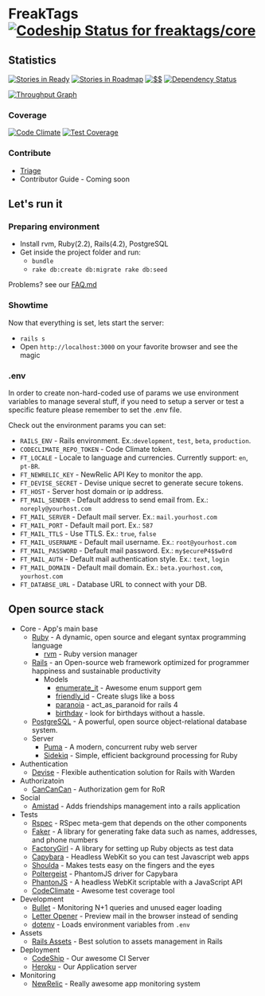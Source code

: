 FreakTags [![Codeship Status for freaktags/core](https://img.shields.io/codeship/55647cb0-2fe7-0132-1216-3ad622bf587e/master.svg?style=flat)](https://codeship.io/projects/39670)
====

## Statistics
[![Stories in Ready](https://badge.waffle.io/freaktags/core.png?label=ready&title=Ready)](https://waffle.io/freaktags/core)
[![Stories in Roadmap](https://badge.waffle.io/freaktags/core.png?label=roadmap&title=Roadmap)](https://waffle.io/freaktags/core)
[![$$](http://img.shields.io/gratipay/marceloboeira.svg?style=flat)](https://gratipay.com/marceloboeira/)
[![Dependency Status](https://gemnasium.com/freaktags/core.svg)](https://gemnasium.com/freaktags/core)

[![Throughput Graph](https://graphs.waffle.io/freaktags/core/throughput.svg)](https://waffle.io/freaktags/core/metrics)

### Coverage

[![Code Climate](https://codeclimate.com/github/freaktags/core/badges/gpa.svg)](https://codeclimate.com/github/freaktags/core)
[![Test Coverage](https://codeclimate.com/github/freaktags/core/badges/coverage.svg)](https://codeclimate.com/github/freaktags/core)

### Contribute

* [Triage](http://www.codetriage.com/freaktags/core)
* Contributor Guide - Coming soon

## Let's run it

### Preparing environment

* Install rvm, Ruby(2.2), Rails(4.2), PostgreSQL
* Get inside the project folder and run:
  * `bundle`
  * `rake db:create db:migrate rake db:seed`

Problems? see our [FAQ.md](https://github.com/freaktags/core/blob/master/FAQ.md)

### Showtime

Now that everything is set, lets start the server:

  * `rails s`
  * Open `http://localhost:3000` on your favorite browser and see the magic


### .env

In order to create non-hard-coded use of params we use environment variables to manage several stuff, if you need to setup a server or test a specific feature please remember to set the .env file.

Check out the environment params you can set:

* `RAILS_ENV` - Rails environment. Ex.:`development`, `test`, `beta`, `production`.
* `CODECLIMATE_REPO_TOKEN` - Code Climate token.
* `FT_LOCALE` - Locale to language and currencies. Currently support: `en`, `pt-BR`.
* `FT_NEWRELIC_KEY` - NewRelic API Key to monitor the app.
* `FT_DEVISE_SECRET` - Devise unique secret to generate secure tokens.
* `FT_HOST` - Server host domain or ip address.
* `FT_MAIL_SENDER` - Default address to send email from. Ex.: `noreply@yourhost.com`
* `FT_MAIL_SERVER` - Default mail server. Ex.: `mail.yourhost.com`
* `FT_MAIL_PORT` - Default mail port. Ex.: `587`
* `FT_MAIL_TTLS` - Use TTLS. Ex.: `true`, `false`
* `FT_MAIL_USERNAME` - Default mail username. Ex.: `root@yourhost.com`
* `FT_MAIL_PASSWORD` - Default mail password. Ex.: `my$ecureP4$$w0rd`
* `FT_MAIL_AUTH` - Default mail authentication style. Ex.: `text`, `login`
* `FT_MAIL_DOMAIN` - Default mail domain. Ex.: `beta.yourhost.com`, `yourhost.com`
* `FT_DATABSE_URL` - Database URL to connect with your DB.


## Open source stack

  * Core - App's main base
    * [Ruby](https://www.ruby-lang.org) - A dynamic, open source and elegant syntax programming language
      * [rvm](http://rvm.io) - Ruby version manager
    * [Rails](http://rubyonrails.org) - an Open-source web framework optimized for programmer happiness and sustainable productivity
      * Models
        * [enumerate_it](https://github.com/cassiomarques/enumerate_it) - Awesome enum support gem
        * [friendly_id](https://github.com/norman/friendly_id) - Create slugs like a boss
        * [paranoia](https://github.com/radar/paranoia) - act_as_paranoid for rails 4
        * [birthday](https://github.com/railslove/birthday) - look for birthdays without a hassle.
    * [PostgreSQL](http://www.postgresql.org) -  A powerful, open source object-relational database system.
    * Server
      * [Puma](http://puma.io) - A modern, concurrent ruby web server
      * [Sidekiq](http://sidekiq.org) - Simple, efficient background processing for Ruby
  * Authentication
    * [Devise](https://github.com/plataformatec/devise) - Flexible authentication solution for Rails with Warden
  * Authorizatoin
    * [CanCanCan](https://github.com/CanCanCommunity/cancancan) - Authorization gem for RoR
  * Social
    * [Amistad](https://github.com/raw1z/amistad) - Adds friendships management into a rails application
  * Tests
    * [Rspec](https://github.com/rspec/rspec) - RSpec meta-gem that depends on the other components
    * [Faker](https://github.com/stympy/faker) - A library for generating fake data such as names, addresses, and phone numbers
    * [FactoryGirl](https://github.com/thoughtbot/factory_girl) - A library for setting up Ruby objects as test data
    * [Capybara](https://github.com/thoughtbot/capybara-webkit) - Headless WebKit so you can test Javascript web apps
    * [Shoulda](https://github.com/thoughtbot/shoulda) - Makes tests easy on the fingers and the eyes
    * [Poltergeist](https://github.com/teampoltergeist/poltergeist) -  PhantomJS driver for Capybara
    * [PhantonJS](http://phantomjs.org) - A headless WebKit scriptable with a JavaScript API
    * [CodeClimate](http://codeclimate.com) - Awesome test coverage tool
  * Development
    * [Bullet](https://github.com/flyerhzm/bullet) - Monitoring N+1 queries and unused eager loading
    * [Letter Opener](https://github.com/ryanb/letter_opener) - Preview mail in the browser instead of sending
    * [dotenv](https://github.com/bkeepers/dotenv) - Loads environment variables from `.env`
  * Assets
    * [Rails Assets](http://rails-assets.org) - Best solution to assets management in Rails
  * Deployment
    * [CodeShip](http://codeship.io) - Our awesome CI Server
    * [Heroku](http://heroku.com) - Our Application server
  * Monitoring
    * [NewRelic](http://newrelic.com) - Really awesome app monitoring system

